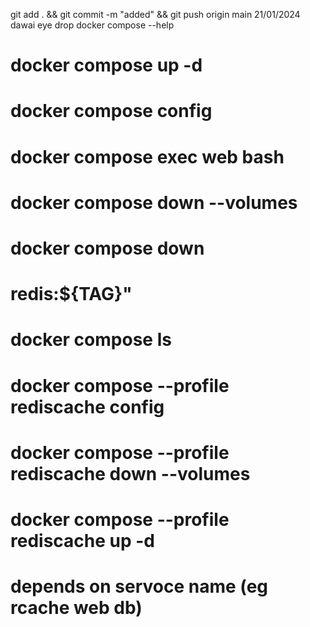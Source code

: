git add . && git commit -m "added" && git push origin main
21/01/2024 dawai eye drop
docker compose --help

<!-- to create and run a container -->
# docker compose up -d

# docker compose config

# docker compose exec web bash

<!-- docker compose remove container  -->
# docker compose down --volumes
# docker compose down

<!-- env file  -->
# redis:${TAG}"

<!--  -->
# docker compose ls

# docker compose --profile rediscache config

# docker compose --profile rediscache down --volumes

# docker compose --profile rediscache up -d

# depends on servoce name (eg rcache web db)